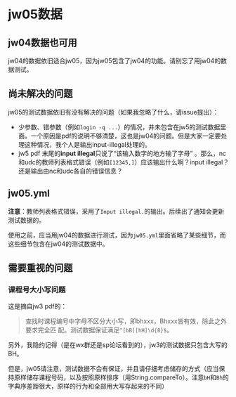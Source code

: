 # jw05数据

## jw04数据也可用
jw04的数据依旧适合jw05，因为jw05包含了jw04的功能。请别忘了用jw04的数据测试。

## 尚未解决的问题
jw05的测试数据依旧有没有解决的问题（如果我忽略了什么，请issue提出）：

- 少参数、错参数（例如`login -q ...`）的情况，并未包含在jw5的测试数据里面。一个原因是pdf的说明不够清楚，这也是jw04的问题。但是大家一定要处理这种情况，我个人是输出input-illegal处理的。
- jw5 pdf 末尾的**input illegal**只说了“该输入数字的地方输了字母” 。那么，nc和udc的教师列表格式错误（例如`[12345,]`）应该输出什么啊？input illegal？还是输出由nc和udc各自的错误信息？

## jw05.yml
**注意**：教师列表格式错误，采用了`Input illegal.`的输出。后续出了通知会更新测试数据的。

使用之前，应当用jw04的数据进行测试，因为`jw05.yml`里面省略了某些细节，而这些细节包含在jw04的测试数据中。

## 需要重视的问题

### 课程号大小写问题

这是摘自jw3 pdf的：
> 查找时课程编号中字⺟不区分⼤⼩写，即bhxxx，Bhxxx皆有效，除此之外要求完全匹
配。测试数据保证满⾜`^[bB][hH]\d{8}$`。

另外，我隐约记得（是在wx群还是sp论坛看到的），jw3的测试数据只包含大写的BH。

但是，jw05请注意，测试数据不会有保证，并且请仔细考虑储存的方式（应当保持原样储存课程号码，以及按照原样排序（用String.compareTo）。注意`bH`和`Bh`的字典序差距很大，原样的行为和全部用大写存起来的不同）